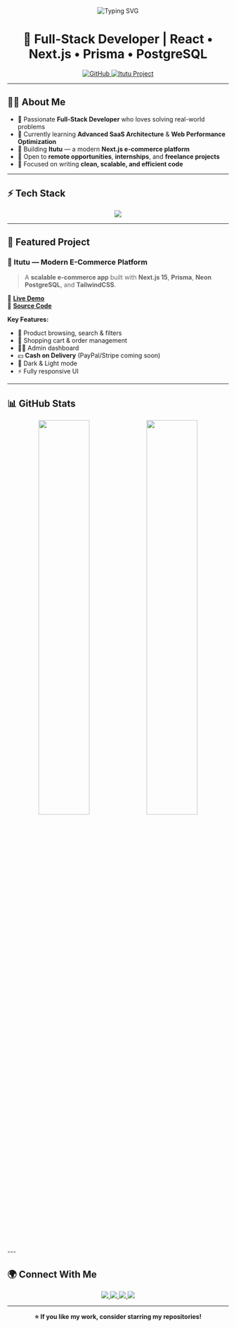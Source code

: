 <!-- HEADER -->
<p align="center">
  <img src="https://readme-typing-svg.demolab.com?font=Fira+Code&size=26&duration=3000&pause=1200&color=00F7FF&center=true&vCenter=true&width=700&lines=Hi+%F0%9F%91%8B%2C+I'm+Bekretsion!;Full-Stack+Developer+%7C+Next.js+%7C+React+%7C+Node.js;Building+Scalable+Apps+%F0%9F%9A%80;Always+Learning+New+Things+%F0%9F%92%A1" alt="Typing SVG" />
</p>

<!-- TITLE -->
<h1 align="center">🚀 Full-Stack Developer | React • Next.js • Prisma • PostgreSQL</h1>

<p align="center">
  <a href="https://github.com/bekretsion">
    <img src="https://img.shields.io/badge/GitHub-Profile-black?style=for-the-badge&logo=github" alt="GitHub" />
  </a>
  <a href="https://itutu.vercel.app/" target="_blank">
    <img src="https://img.shields.io/badge/Live%20Project-Itutu-green?style=for-the-badge&logo=vercel" alt="Itutu Project" />
  </a>
</p>

---

## **👨‍💻 About Me**

- 🎯 Passionate **Full-Stack Developer** who loves solving real-world problems  
- 🌱 Currently learning **Advanced SaaS Architecture** & **Web Performance Optimization**  
- 🚀 Building **Itutu** — a modern **Next.js e-commerce platform**  
- 📌 Open to **remote opportunities**, **internships**, and **freelance projects**  
- 🧠 Focused on writing **clean, scalable, and efficient code**  

---

## **⚡ Tech Stack**

<p align="center">
  <img src="https://skillicons.dev/icons?i=react,next,ts,js,tailwind,prisma,postgres,vercel,nodejs,express,git,github,figma&theme=dark" />
</p>

---

## **📌 Featured Project**

### **🛒 Itutu — Modern E-Commerce Platform**
> A **scalable e-commerce app** built with **Next.js 15**, **Prisma**, **Neon PostgreSQL**, and **TailwindCSS**.

🔗 **[Live Demo](https://itutu.vercel.app/)**  
📂 **[Source Code](https://github.com/bekretsion/itutu)**

**Key Features:**
- 🏪 Product browsing, search & filters  
- 🛒 Shopping cart & order management  
- 👨‍💻 Admin dashboard  
- 💵 **Cash on Delivery** (PayPal/Stripe coming soon)  
- 🌙 Dark & Light mode  
- ⚡ Fully responsive UI

---

## **📊 GitHub Stats**

<p align="center">
  <img width="48%" src="https://github-readme-stats.vercel.app/api?username=bekretsion&show_icons=true&theme=tokyonight" />
  <img width="48%" src="https://github-readme-streak-stats.herokuapp.com/?user=bekretsion&theme=tokyonight" />
</p>
---

## **🌍 Connect With Me**

<p align="center">
  <a href="https://github.com/bekretsion">
    <img src="https://img.shields.io/badge/GitHub-black?style=for-the-badge&logo=github" />
  </a>
  <a href="https://itutu.vercel.app/" target="_blank">
    <img src="https://img.shields.io/badge/Portfolio-00b894?style=for-the-badge&logo=vercel&logoColor=white" />
  </a>
  <a href="https://linkedin.com/in/YOUR-LINKEDIN" target="_blank">
    <img src="https://img.shields.io/badge/LinkedIn-blue?style=for-the-badge&logo=linkedin" />
  </a>
  <a href="mailto:your@email.com">
    <img src="https://img.shields.io/badge/Email-red?style=for-the-badge&logo=gmail&logoColor=white" />
  </a>
</p>

---

<p align="center">
  <b>⭐ If you like my work, consider starring my repositories!</b>
</p>
